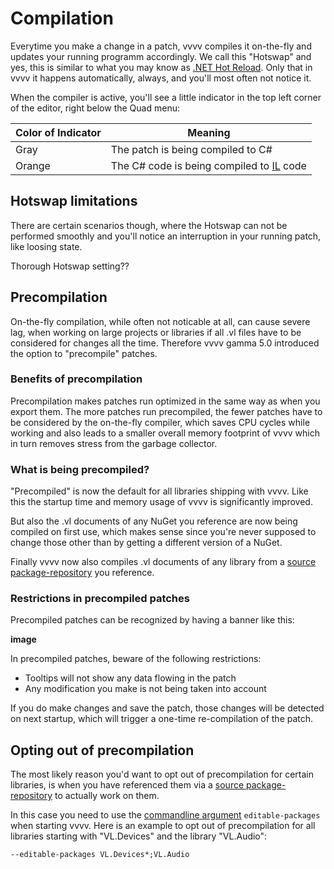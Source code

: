 # Compilation

Everytime you make a change in a patch, vvvv compiles it on-the-fly and updates your running programm accordingly. We call this "Hotswap" and yes, this is similar to what you may know as [.NET Hot Reload](https://devblogs.microsoft.com/dotnet/introducing-net-hot-reload/). Only that in vvvv it happens automatically, always, and you'll most often not notice it. 

When the compiler is active, you'll see a little indicator in the top left corner of the editor, right below the Quad menu:

Color of Indicator|Meaning
-|-
Gray|The patch is being compiled to C#
Orange|The C# code is being compiled to [IL](https://en.wikipedia.org/wiki/Common_Intermediate_Language) code

## Hotswap limitations
There are certain scenarios though, where the Hotswap can not be performed smoothly and you'll notice an interruption in your running patch, like loosing state.

Thorough Hotswap setting??

## Precompilation
On-the-fly compilation, while often not noticable at all, can cause severe lag, when working on large projects or libraries if all .vl files have to be considered for changes all the time. Therefore vvvv gamma 5.0 introduced the option to "precompile" patches. 

### Benefits of precompilation
Precompilation makes patches run optimized in the same way as when you export them. The more patches run precompiled, the fewer patches have to be considered by the on-the-fly compiler, which saves CPU cycles while working and also leads to a smaller overall memory footprint of vvvv which in turn removes stress from the garbage collector. 

### What is being precompiled?
"Precompiled" is now the default for all libraries shipping with vvvv. Like this the startup time and memory usage of vvvv is significantly improved.

But also the .vl documents of any NuGet you reference are now being compiled on first use, which makes sense since you're never supposed to change those other than by getting a different version of a NuGet. 

Finally vvvv now also compiles .vl documents of any library from a [source package-repository](../extending/contributing.md#source-package-repositories) you reference.

### Restrictions in precompiled patches

Precompiled patches can be recognized by having a banner like this:

**image**

In precompiled patches, beware of the following restrictions:
- Tooltips will not show any data flowing in the patch
- Any modification you make is not being taken into account

If you do make changes and save the patch, those changes will be detected on next startup, which will trigger a one-time re-compilation of the patch. 

## Opting out of precompilation
The most likely reason you'd want to opt out of precompilation for certain libraries, is when you have referenced them via a [source package-repository](../extending/contributing.md#source-package-repositories) to actually work on them. 

In this case you need to use the [commandline argument](../hde/commandline-arguments.md) `editable-packages` when starting vvvv. Here is an example to opt out of precompilation for all libraries starting with "VL.Devices" and the library "VL.Audio": 

    --editable-packages VL.Devices*;VL.Audio